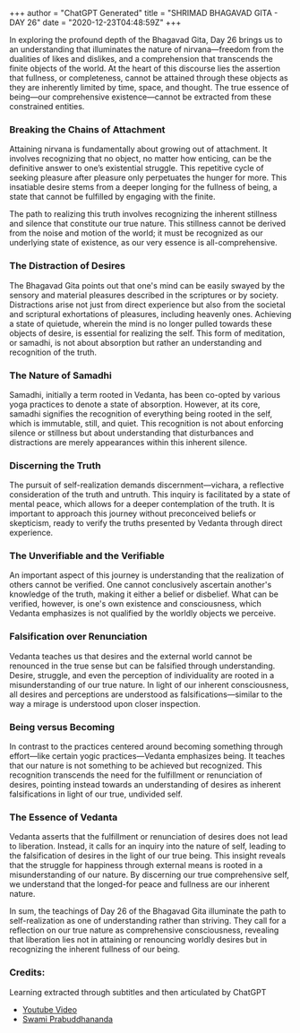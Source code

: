 +++
author = "ChatGPT Generated"
title = "SHRIMAD BHAGAVAD GITA - DAY 26"
date = "2020-12-23T04:48:59Z"
+++

In exploring the profound depth of the Bhagavad Gita, Day 26 brings us to an understanding that illuminates the nature of nirvana—freedom from the dualities of likes and dislikes, and a comprehension that transcends the finite objects of the world. At the heart of this discourse lies the assertion that fullness, or completeness, cannot be attained through these objects as they are inherently limited by time, space, and thought. The true essence of being—our comprehensive existence—cannot be extracted from these constrained entities.

### Breaking the Chains of Attachment

Attaining nirvana is fundamentally about growing out of attachment. It involves recognizing that no object, no matter how enticing, can be the definitive answer to one’s existential struggle. This repetitive cycle of seeking pleasure after pleasure only perpetuates the hunger for more. This insatiable desire stems from a deeper longing for the fullness of being, a state that cannot be fulfilled by engaging with the finite.

The path to realizing this truth involves recognizing the inherent stillness and silence that constitute our true nature. This stillness cannot be derived from the noise and motion of the world; it must be recognized as our underlying state of existence, as our very essence is all-comprehensive.

### The Distraction of Desires

The Bhagavad Gita points out that one's mind can be easily swayed by the sensory and material pleasures described in the scriptures or by society. Distractions arise not just from direct experience but also from the societal and scriptural exhortations of pleasures, including heavenly ones. Achieving a state of quietude, wherein the mind is no longer pulled towards these objects of desire, is essential for realizing the self. This form of meditation, or samadhi, is not about absorption but rather an understanding and recognition of the truth.

### The Nature of Samadhi

Samadhi, initially a term rooted in Vedanta, has been co-opted by various yoga practices to denote a state of absorption. However, at its core, samadhi signifies the recognition of everything being rooted in the self, which is immutable, still, and quiet. This recognition is not about enforcing silence or stillness but about understanding that disturbances and distractions are merely appearances within this inherent silence.

### Discerning the Truth

The pursuit of self-realization demands discernment—vichara, a reflective consideration of the truth and untruth. This inquiry is facilitated by a state of mental peace, which allows for a deeper contemplation of the truth. It is important to approach this journey without preconceived beliefs or skepticism, ready to verify the truths presented by Vedanta through direct experience.

### The Unverifiable and the Verifiable

An important aspect of this journey is understanding that the realization of others cannot be verified. One cannot conclusively ascertain another's knowledge of the truth, making it either a belief or disbelief. What can be verified, however, is one's own existence and consciousness, which Vedanta emphasizes is not qualified by the worldly objects we perceive.

### Falsification over Renunciation

Vedanta teaches us that desires and the external world cannot be renounced in the true sense but can be falsified through understanding. Desire, struggle, and even the perception of individuality are rooted in a misunderstanding of our true nature. In light of our inherent consciousness, all desires and perceptions are understood as falsifications—similar to the way a mirage is understood upon closer inspection.

### Being versus Becoming

In contrast to the practices centered around becoming something through effort—like certain yogic practices—Vedanta emphasizes being. It teaches that our nature is not something to be achieved but recognized. This recognition transcends the need for the fulfillment or renunciation of desires, pointing instead towards an understanding of desires as inherent falsifications in light of our true, undivided self.

### The Essence of Vedanta

Vedanta asserts that the fulfillment or renunciation of desires does not lead to liberation. Instead, it calls for an inquiry into the nature of self, leading to the falsification of desires in the light of our true being. This insight reveals that the struggle for happiness through external means is rooted in a misunderstanding of our nature. By discerning our true comprehensive self, we understand that the longed-for peace and fullness are our inherent nature.

In sum, the teachings of Day 26 of the Bhagavad Gita illuminate the path to self-realization as one of understanding rather than striving. They call for a reflection on our true nature as comprehensive consciousness, revealing that liberation lies not in attaining or renouncing worldly desires but in recognizing the inherent fullness of our being.

### Credits:

Learning extracted through subtitles and then articulated by ChatGPT

* [Youtube Video](https://www.youtube.com/watch?v=YRZHN31QDqs)
* [Swami Prabuddhananda](https://www.youtube.com/@upanishadswithswamiprabudd4019/streams)